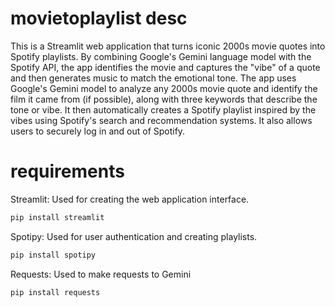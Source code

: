 # movietoplaylist desc
This is a Streamlit web application that turns iconic 2000s movie quotes into Spotify playlists. By combining Google's Gemini language model with the Spotify API, the app identifies the movie and captures the "vibe" of a quote and then generates music to match the emotional tone. The app uses Google's Gemini model to analyze any 2000s movie quote and identify the film it came from (if possible), along with three keywords that describe the tone or vibe. It then automatically creates a Spotify playlist inspired by the vibes using Spotify's search and recommendation systems. It also allows users to securely log in and out of Spotify.

# requirements
Streamlit: Used for creating the web application interface.
```bash
pip install streamlit
```
Spotipy: Used for user authentication and creating playlists.
```bash
pip install spotipy
```
Requests: Used to make requests to Gemini
```bash
pip install requests
```
